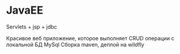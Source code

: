 # JavaEE
Servlets + jsp + jdbc 

Красивое веб приложение, которое выполняет CRUD операции с локальной БД MySql
Сборка maven, деплой на wildfly
